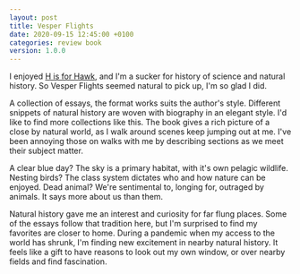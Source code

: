 ```yaml
---
layout: post
title: Vesper Flights
date: 2020-09-15 12:45:00 +0100
categories: review book
version: 1.0.0
---
```


I enjoyed [H is for Hawk][h-is-for-hawk], and I'm a sucker for history of science and natural history. So Vesper Flights seemed natural to pick up, I'm so glad I did.

A collection of essays, the format works suits the author's style. Different snippets of natural history are woven with biography in an elegant style. I'd like to find more collections like this. The book gives a rich picture of a close by natural world, as I walk around scenes keep jumping out at me. I've been annoying those on walks with me by describing sections as we meet their subject matter.

A clear blue day? The sky is a primary habitat, with it's own pelagic wildlife.
Nesting birds? The class system dictates who and how nature can be enjoyed.
Dead animal? We're sentimental to, longing for, outraged by animals. It says more about us than them.

Natural history gave me an interest and curiosity for far flung places. Some of the essays follow that tradition here, but I'm surprised to find my favorites are closer to home. During a pandemic when my access to the world has shrunk, I'm finding new excitement in nearby natural history. It feels like a gift to have reasons to look out my own window, or over nearby fields and find fascination.

[h-is-for-hawk]: https://web.archive.org/web/20181024043822/https://en.wikipedia.org/wiki/H_is_for_Hawk
